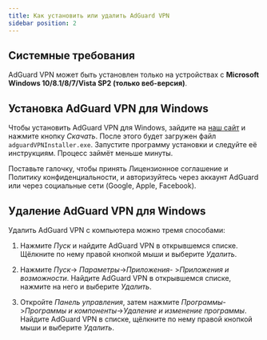 ```yaml
---
title: Как установить или удалить AdGuard VPN
sidebar position: 2
---
```



## Системные требования

AdGuard VPN может быть установлен только на устройствах с **Microsoft Windows 10/8.1/8/7/Vista SP2 (только веб-версия)**.


## Установка AdGuard VPN для Windows

Чтобы установить AdGuard VPN для Windows, зайдите на [наш сайт](https://adguard-vpn.com/en/welcome.html) и нажмите кнопку *Скачать*. После этого будет загружен файл `adguardVPNInstaller.exe`. Запустите программу установки и следуйте её инструкциям. Процесс займёт меньше минуты.

Поставьте галочку, чтобы принять Лицензионное соглашение и Политику конфиденциальности, и авторизуйтесь через аккаунт AdGuard или через социальные сети (Google, Apple, Facebook).


## Удаление AdGuard VPN для Windows

Удалить AdGuard VPN с компьютера можно тремя способами:

1. Нажмите *Пуск* и найдите AdGuard VPN в открывшемся списке. Щёлкните по нему правой кнопкой мыши и выберите *Удалить*.

2. Нажмите *Пуск*-> *Параметры*->*Приложения*- >*Приложения и возможности*. Найдите AdGuard VPN в открывшемся списке, нажмите на него и выберите *Удалить*.

3. Откройте *Панель управления*, затем нажмите *Программы*->*Программы и компоненты*->*Удаление и изменение программы*. Найдите AdGuard VPN в списке, щёлкните по нему правой кнопкой мыши и выберите *Удалить*.